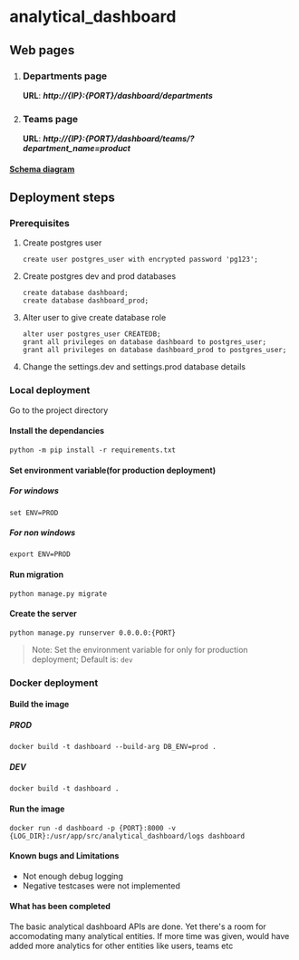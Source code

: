 # analytical_dashboard

## Web pages

1. ### Departments page

   **URL**: ***http://{IP}:{PORT}/dashboard/departments***

2. ### Teams page

    **URL**: ***http://{IP}:{PORT}/dashboard/teams/?department_name=product***

#### [Schema diagram](https://dbdiagram.io/d/5f2ce3e908c7880b65c569e7)

## Deployment steps
### Prerequisites
1. Create postgres user

   ```
   create user postgres_user with encrypted password 'pg123';
   ```

2. Create postgres dev and prod databases

   ```
   create database dashboard;
   create database dashboard_prod;
   ```
3. Alter user to give create database role

   ```
   alter user postgres_user CREATEDB;
   grant all privileges on database dashboard to postgres_user;
   grant all privileges on database dashboard_prod to postgres_user;
   ```

4. Change the settings.dev and settings.prod database details

### Local deployment

Go to the project directory

#### Install the dependancies

```
python -m pip install -r requirements.txt
```
#### Set environment variable(for production deployment)
##### For windows
```
set ENV=PROD
```
##### For non windows
```
export ENV=PROD
```
#### Run migration
```
python manage.py migrate
```
#### Create the server
```
python manage.py runserver 0.0.0.0:{PORT}
```

> Note: Set the environment variable for only for production deployment; Default is: `dev`

### Docker deployment

#### Build the image
##### PROD
```
docker build -t dashboard --build-arg DB_ENV=prod .
```
##### DEV
```
docker build -t dashboard .
```

#### Run the image
```
docker run -d dashboard -p {PORT}:8000 -v {LOG_DIR}:/usr/app/src/analytical_dashboard/logs dashboard
```

#### Known bugs and Limitations
* Not enough debug logging
* Negative testcases were not implemented

#### What has been completed
The basic analytical dashboard APIs are done. Yet there's a room for accomodating many analytical entities.
If more time was given, would have added more analytics for other entities like users, teams etc
